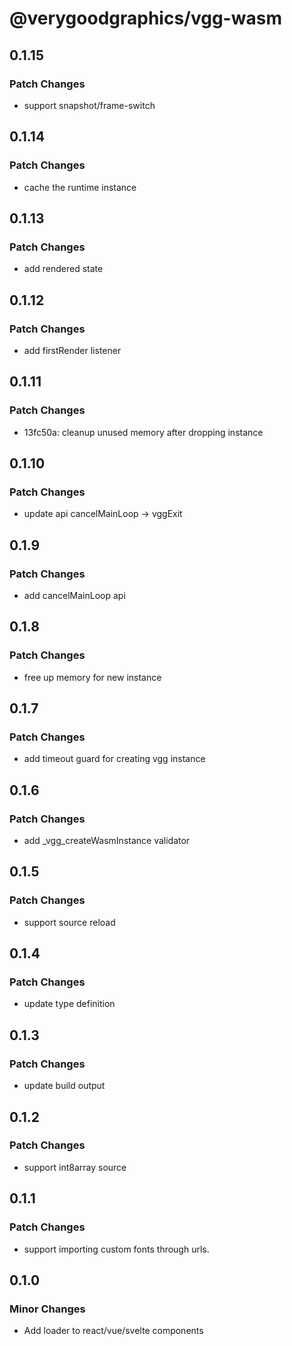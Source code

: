 # @verygoodgraphics/vgg-wasm

## 0.1.15

### Patch Changes

- support snapshot/frame-switch

## 0.1.14

### Patch Changes

- cache the runtime instance

## 0.1.13

### Patch Changes

- add rendered state

## 0.1.12

### Patch Changes

- add firstRender listener

## 0.1.11

### Patch Changes

- 13fc50a: cleanup unused memory after dropping instance

## 0.1.10

### Patch Changes

- update api cancelMainLoop -> vggExit

## 0.1.9

### Patch Changes

- add cancelMainLoop api

## 0.1.8

### Patch Changes

- free up memory for new instance

## 0.1.7

### Patch Changes

- add timeout guard for creating vgg instance

## 0.1.6

### Patch Changes

- add \_vgg_createWasmInstance validator

## 0.1.5

### Patch Changes

- support source reload

## 0.1.4

### Patch Changes

- update type definition

## 0.1.3

### Patch Changes

- update build output

## 0.1.2

### Patch Changes

- support int8array source

## 0.1.1

### Patch Changes

- support importing custom fonts through urls.

## 0.1.0

### Minor Changes

- Add loader to react/vue/svelte components
